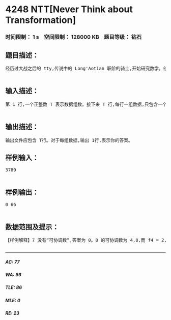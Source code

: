 # 4248 NTT[Never Think about Transformation]   
### 时间限制： 1 s&nbsp;&nbsp;&nbsp;&nbsp;空间限制： 128000 KB&nbsp;&nbsp;&nbsp;&nbsp;题目等级： 钻石  
## 题目描述：  

<pre>
经历过大战之后的 tty,传说中的 Long'Aotian 职阶的骑士,开始研究数学。他定义数列 fi ,这个数列的第 i 项,即 fi 表示不大于 i 且与 i 的互质的数的个数。例如 f1 = 1 ,  f3 = 2 , f6 = 2 ,  f18 = 6他还定义了一种奇特的数学关系:对于正整数 m, n,如果 2m -1 | 2n - 1,并且 m 能被至少一个大于 1 完全平方数整除,就称 m 是 n 的“可协调数”。现在对于给定的 n,他希望你求出 sum (fm) (m 是 n 的“可协调数”)。 注意有多组数据。sum (fm)为fm的和  

</pre>
  
  
## 输入描述：  

<pre>
第 1 行,一个正整数 T 表示数据组数。接下来 T 行,每行一组数据,只包含一个正整数 n.  

</pre>
  
  
## 输出描述：  

<pre>
输出文件应包含 T行。对于每组数据,输出 1行,表示你的答案。
</pre>
  
  
## 样例输入：  

<pre>
3789  

</pre>
  
  
## 样例输出：  

<pre>
0 66  

</pre>
  
  
## 数据范围及提示：  

<pre>
【样例解释】7 没有“可协调数”,答案为 0。8 的可协调数为 4,8,而 f4 = 2,f8 = 4,答案为 f4+f8= 69 的可协调数为 9,f9 = 6,答案为 6。【数据范围】T=5  n<=1018  

</pre>
  
  
***  

##### AC: 77  
##### WA: 66  
##### TLE: 86  
##### MLE: 0  
##### RE: 23  
